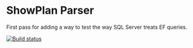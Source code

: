 ShowPlan Parser
===============

First pass for adding a way to test the way SQL Server treats EF queries. 

[![Build status](https://ci.appveyor.com/api/projects/status/r5se31om4vd1762v?svg=true)](https://ci.appveyor.com/project/enkafan/showplan-parser)
